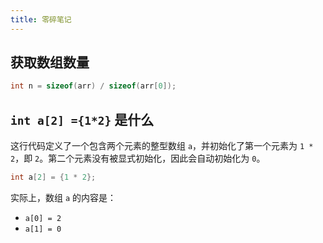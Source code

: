 ```yaml
---
title: 零碎笔记
---
```


## 获取数组数量

```c
int n = sizeof(arr) / sizeof(arr[0]);
```


## `int a[2] ={1*2}` 是什么

这行代码定义了一个包含两个元素的整型数组 `a`，并初始化了第一个元素为 `1 * 2`，即 `2`。第二个元素没有被显式初始化，因此会自动初始化为 `0`。

```c
int a[2] = {1 * 2};
```

实际上，数组 `a` 的内容是：
- `a[0] = 2`
- `a[1] = 0`